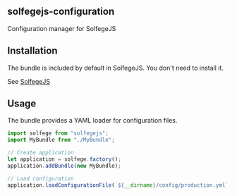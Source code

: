 solfegejs-configuration
-----------------------

Configuration manager for SolfegeJS

Installation
------------

The bundle is included by default in SolfegeJS. You don't need to install it.

See [SolfegeJS](https://github.com/neolao/solfege/)


Usage
-----

The bundle provides a YAML loader for configuration files.

```javascript
import solfege from "solfegejs";
import MyBundle from "./MyBundle";

// Create application
let application = solfege.factory();
application.addBundle(new MyBundle);

// Load configuration
application.loadConfigurationFile(`${__dirname}/config/production.yml`, "yaml");
```
